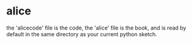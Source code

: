 # alice


the 'alicecode' file is the code, the 'alice' file is the book, and is read by default in the same directory as your current python sketch.
